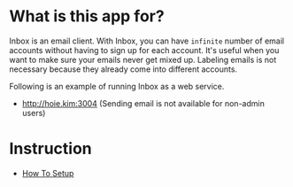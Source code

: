 # What is this app for?

Inbox is an email client. With Inbox, you can have `infinite` number of email accounts without having to sign up for each account. It's useful when you want to make sure your emails never get mixed up. Labeling emails is not necessary because they already come into different accounts.

Following is an example of running Inbox as a web service.
* http://hoie.kim:3004 (Sending email is not available for non-admin users)

# Instruction

- [How To Setup](docs/how_to_setup.md)
